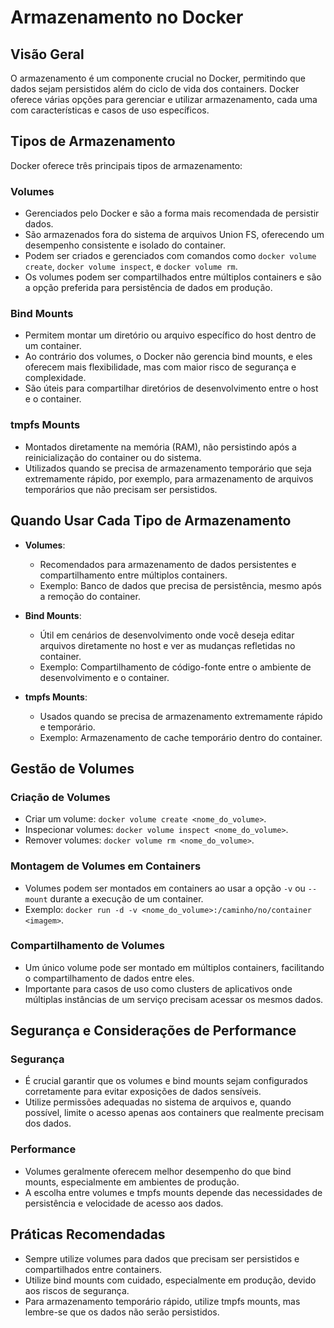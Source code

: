 
# Armazenamento no Docker

## Visão Geral
O armazenamento é um componente crucial no Docker, permitindo que dados sejam persistidos além do ciclo de vida dos containers. Docker oferece várias opções para gerenciar e utilizar armazenamento, cada uma com características e casos de uso específicos.

## Tipos de Armazenamento
Docker oferece três principais tipos de armazenamento:

### Volumes
- Gerenciados pelo Docker e são a forma mais recomendada de persistir dados.
- São armazenados fora do sistema de arquivos Union FS, oferecendo um desempenho consistente e isolado do container.
- Podem ser criados e gerenciados com comandos como `docker volume create`, `docker volume inspect`, e `docker volume rm`.
- Os volumes podem ser compartilhados entre múltiplos containers e são a opção preferida para persistência de dados em produção.

### Bind Mounts
- Permitem montar um diretório ou arquivo específico do host dentro de um container.
- Ao contrário dos volumes, o Docker não gerencia bind mounts, e eles oferecem mais flexibilidade, mas com maior risco de segurança e complexidade.
- São úteis para compartilhar diretórios de desenvolvimento entre o host e o container.

### tmpfs Mounts
- Montados diretamente na memória (RAM), não persistindo após a reinicialização do container ou do sistema.
- Utilizados quando se precisa de armazenamento temporário que seja extremamente rápido, por exemplo, para armazenamento de arquivos temporários que não precisam ser persistidos.

## Quando Usar Cada Tipo de Armazenamento

- **Volumes**:
  - Recomendados para armazenamento de dados persistentes e compartilhamento entre múltiplos containers.
  - Exemplo: Banco de dados que precisa de persistência, mesmo após a remoção do container.

- **Bind Mounts**:
  - Útil em cenários de desenvolvimento onde você deseja editar arquivos diretamente no host e ver as mudanças refletidas no container.
  - Exemplo: Compartilhamento de código-fonte entre o ambiente de desenvolvimento e o container.

- **tmpfs Mounts**:
  - Usados quando se precisa de armazenamento extremamente rápido e temporário.
  - Exemplo: Armazenamento de cache temporário dentro do container.

## Gestão de Volumes

### Criação de Volumes
- Criar um volume: `docker volume create <nome_do_volume>`.
- Inspecionar volumes: `docker volume inspect <nome_do_volume>`.
- Remover volumes: `docker volume rm <nome_do_volume>`.

### Montagem de Volumes em Containers
- Volumes podem ser montados em containers ao usar a opção `-v` ou `--mount` durante a execução de um container.
- Exemplo: `docker run -d -v <nome_do_volume>:/caminho/no/container <imagem>`.

### Compartilhamento de Volumes
- Um único volume pode ser montado em múltiplos containers, facilitando o compartilhamento de dados entre eles.
- Importante para casos de uso como clusters de aplicativos onde múltiplas instâncias de um serviço precisam acessar os mesmos dados.

## Segurança e Considerações de Performance

### Segurança
- É crucial garantir que os volumes e bind mounts sejam configurados corretamente para evitar exposições de dados sensíveis.
- Utilize permissões adequadas no sistema de arquivos e, quando possível, limite o acesso apenas aos containers que realmente precisam dos dados.

### Performance
- Volumes geralmente oferecem melhor desempenho do que bind mounts, especialmente em ambientes de produção.
- A escolha entre volumes e tmpfs mounts depende das necessidades de persistência e velocidade de acesso aos dados.

## Práticas Recomendadas
- Sempre utilize volumes para dados que precisam ser persistidos e compartilhados entre containers.
- Utilize bind mounts com cuidado, especialmente em produção, devido aos riscos de segurança.
- Para armazenamento temporário rápido, utilize tmpfs mounts, mas lembre-se que os dados não serão persistidos.
